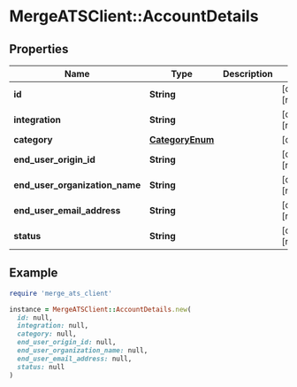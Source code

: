 # MergeATSClient::AccountDetails

## Properties

| Name | Type | Description | Notes |
| ---- | ---- | ----------- | ----- |
| **id** | **String** |  | [optional][readonly] |
| **integration** | **String** |  | [optional][readonly] |
| **category** | [**CategoryEnum**](CategoryEnum.md) |  | [optional] |
| **end_user_origin_id** | **String** |  | [optional][readonly] |
| **end_user_organization_name** | **String** |  | [optional][readonly] |
| **end_user_email_address** | **String** |  | [optional][readonly] |
| **status** | **String** |  | [optional][readonly] |

## Example

```ruby
require 'merge_ats_client'

instance = MergeATSClient::AccountDetails.new(
  id: null,
  integration: null,
  category: null,
  end_user_origin_id: null,
  end_user_organization_name: null,
  end_user_email_address: null,
  status: null
)
```

